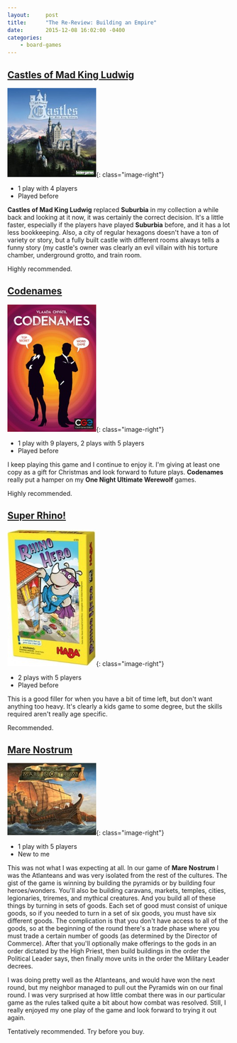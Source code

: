 ```yaml
---
layout:     post
title:      "The Re-Review: Building an Empire"
date:       2015-12-08 16:02:00 -0400
categories:
    - board-games
---
```

## [Castles of Mad King Ludwig](https://boardgamegeek.com/boardgame/155426/castles-mad-king-ludwig)

 ![Castles of Mad King Ludwig](/assets/images/covers/castles-of-mad-king-ludwig.jpg){: class="image-right"}

- 1 play with 4 players
- Played before

**Castles of Mad King Ludwig** replaced **Suburbia** in my collection a while back and looking at it now, it was certainly the correct decision. It's a little faster, especially if the players have played **Suburbia** before, and it has a lot less bookkeeping. Also, a city of regular hexagons doesn't have a ton of variety or story, but a fully built castle with different rooms always tells a funny story (my castle's owner was clearly an evil villain with his torture chamber, underground grotto, and train room.

Highly recommended.

## [Codenames](https://boardgamegeek.com/boardgame/178900/codenames)

![Codenames](/assets/images/covers/codenames.jpg){: class="image-right"}

- 1 play with 9 players, 2 plays with 5 players
- Played before

I keep playing this game and I continue to enjoy it. I'm giving at least one copy as a gift for Christmas and look forward to future plays. **Codenames** really put a hamper on my **One Night Ultimate Werewolf** games.

Highly recommended.

<div style="clear: both;"></div>

## [Super Rhino!](https://boardgamegeek.com/boardgame/91514/rhino-hero)

![Super Rhino!](/assets/images/covers/rhino-hero.jpg){: class="image-right"}

- 2 plays with 5 players
- Played before

This is a good filler for when you have a bit of time left, but don't want anything too heavy. It's clearly a kids game to some degree, but the skills required aren't really age specific.

Recommended.

<div style="clear: both;"></div>

## [Mare Nostrum](https://boardgamegeek.com/boardgame/3931/mare-nostrum)

![Mare Nostrum](/assets/images/covers/mare-nostrum.jpg){: class="image-right"}

- 1 play with 5 players
- New to me

This was not what I was expecting at all. In our game of **Mare Nostrum** I was the Atlanteans and was very isolated from the rest of the cultures. The gist of the game is winning by building the pyramids or by building four heroes/wonders. You'll also be building caravans, markets, temples, cities, legionaries, triremes, and mythical creatures. And you build all of these things by turning in sets of goods. Each set of good must consist of unique goods, so if you needed to turn in a set of six goods, you must have six different goods. The complication is that you don't have access to all of the goods, so at the beginning of the round there's a trade phase where you must trade a certain number of goods (as determined by the Director of Commerce). After that you'll optionally make offerings to the gods in an order dictated by the High Priest, then build buildings in the order the Political Leader says, then finally move units in the order the Military Leader decrees.

I was doing pretty well as the Atlanteans, and would have won the next round, but my neighbor managed to pull out the Pyramids win on our final round. I was very surprised at how little combat there was in our particular game as the rules talked quite a bit about how combat was resolved. Still, I really enjoyed my one play of the game and look forward to trying it out again.

Tentatively recommended. Try before you buy.
